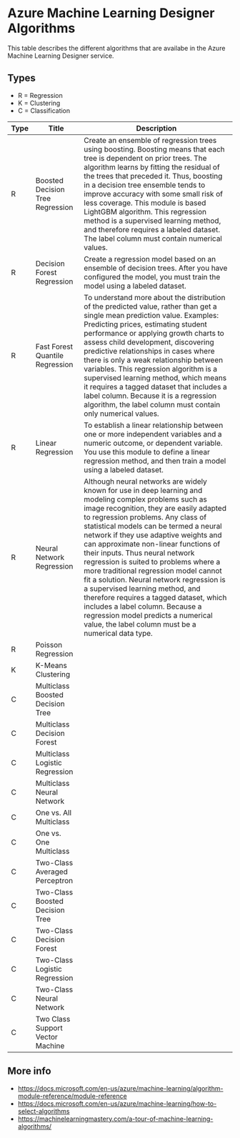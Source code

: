 # Azure Machine Learning Designer Algorithms

This table describes the different algorithms that are availabe in the Azure Machine Learning Designer service.

## Types
- R = Regression
- K = Clustering
- C = Classification

Type|Title|Description
---|---|---
R|Boosted Decision Tree Regression|Create an ensemble of regression trees using boosting. Boosting means that each tree is dependent on prior trees. The algorithm learns by fitting the residual of the trees that preceded it. Thus, boosting in a decision tree ensemble tends to improve accuracy with some small risk of less coverage. This module is based LightGBM algorithm. This regression method is a supervised learning method, and therefore requires a labeled dataset. The label column must contain numerical values.
R|Decision Forest Regression|Create a regression model based on an ensemble of decision trees. After you have configured the model, you must train the model using a labeled dataset.
R|Fast Forest Quantile Regression|To understand more about the distribution of the predicted value, rather than get a single mean prediction value. Examples: Predicting prices, estimating student performance or applying growth charts to assess child development, discovering predictive relationships in cases where there is only a weak relationship between variables. This regression algorithm is a supervised learning method, which means it requires a tagged dataset that includes a label column. Because it is a regression algorithm, the label column must contain only numerical values.
R|Linear Regression|To establish a linear relationship between one or more independent variables and a numeric outcome, or dependent variable. You use this module to define a linear regression method, and then train a model using a labeled dataset.
R|Neural Network Regression|Although neural networks are widely known for use in deep learning and modeling complex problems such as image recognition, they are easily adapted to regression problems. Any class of statistical models can be termed a neural network if they use adaptive weights and can approximate non-linear functions of their inputs. Thus neural network regression is suited to problems where a more traditional regression model cannot fit a solution. Neural network regression is a supervised learning method, and therefore requires a tagged dataset, which includes a label column. Because a regression model predicts a numerical value, the label column must be a numerical data type.
R|Poisson Regression|
K|K-Means Clustering|
C|Multiclass Boosted Decision Tree|
C|Multiclass Decision Forest|
C|Multiclass Logistic Regression|
C|Multiclass Neural Network|
C|One vs. All Multiclass|
C|One vs. One Multiclass|
C|Two-Class Averaged Perceptron|
C|Two-Class Boosted Decision Tree|
C|Two-Class Decision Forest|
C|Two-Class Logistic Regression|
C|Two-Class Neural Network|
C|Two Class Support Vector Machine|


## More info
- https://docs.microsoft.com/en-us/azure/machine-learning/algorithm-module-reference/module-reference
- https://docs.microsoft.com/en-us/azure/machine-learning/how-to-select-algorithms
- https://machinelearningmastery.com/a-tour-of-machine-learning-algorithms/
